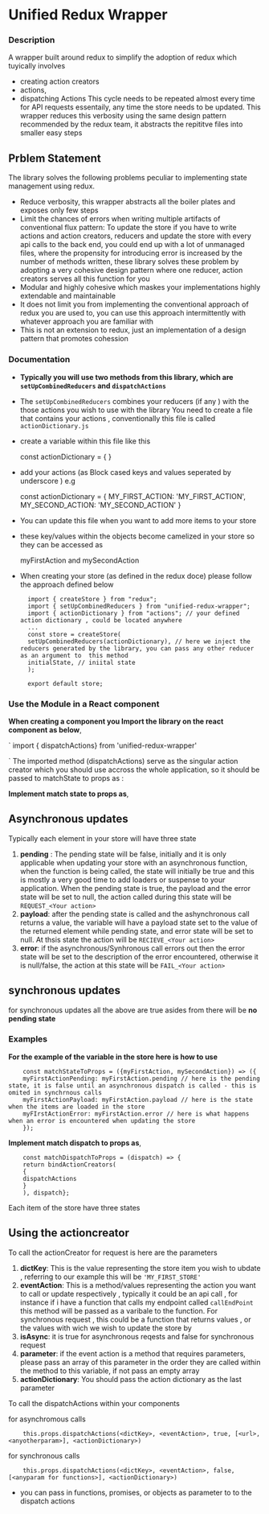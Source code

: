 # Unified Redux Wrapper

### Description

A wrapper built around redux to simplify the adoption of redux which tuyically involves

- creating action creators
- actions,
- dispatching Actions
  This cycle needs to be repeated almost every time for API requests essentaily, any time the store needs to be updated.
  This wrapper reduces this verbosity using the same design pattern recommended by the redux team, it abstracts the repititve files into smaller easy steps

## Prblem Statement

The library solves the following problems peculiar to implementing state management using redux.

- Reduce verbosity, this wrapper abstracts all the boiler plates and exposes only few steps
- Limit the chances of errors when writing multiple artifacts of conventional flux pattern: To update the store if you have to write actions and action creators, reducers and update the store with every api calls to the back end, you could end up with a lot of unmanaged files, where the propensity for introducing error is increased by the number of methods written, these library solves these problem by adopting a very cohesive design pattern where one reducer, action creators serves all this function for you
- Modular and highly cohesive which maskes your implementations highly extendable and maintainable
- It does not limit you from implementing the conventional approach of redux you are used to, you can use this approach intermittently with whatever approach you are familiar with
- This is not an extension to redux, just an implementation of a design pattern that promotes cohession

### Documentation

- **Typically you will use two methods from this library, which are `setUpCombinedReducers` and `dispatchActions`**
- The `setUpCombinedReducers` combines your reducers (if any ) with the those actions you wish to use with the library
  You need to create a file that contains your actions , conventionally this file is called `actionDictionary.js`

- create a variable within this file like this

  const actionDictionary = { }

- add your actions (as Block cased keys and values seperated by underscore ) e.g

  const actionDictionary = {
  MY_FIRST_ACTION: 'MY_FIRST_ACTION',
  MY_SECOND_ACTION: 'MY_SECOND_ACTION'
  }

- You can update this file when you want to add more items to your store

- these key/values within the objects become camelized in your store so they can be accessed as


    myFirstAction and mySecondAction

- When creating your store (as defined in the redux doce) please follow the approach defined below


        import { createStore } from "redux";
        import { setUpCombinedReducers } from "unified-redux-wrapper";
        import { actionDictionary } from "actions"; // your defined action dictionary , could be located anywhere
        ...
        const store = createStore(
        setUpCombinedReducers(actionDictionary), // here we inject the reducers generated by the library, you can pass any other reducer as an argument to  this method
        initialState, // iniital state
        );

        export default store;

### Use the Module in a React component

**When creating a component you Import the library on the react component as below**,

`
import { dispatchActions} from 'unified-redux-wrapper'

`
The imported method (dispatchActions) serve as the singular action creator which you should use accross the whole application, so it should be passed to matchState to props as :

**Implement match state to props as**,

## Asynchronous updates

Typically each element in your store will have three state

1.  **pending** : The pending state will be false, initially and it is only applicable when updating your store with an asynchronous function, when the function is being called, the state will initially be true and this is mostly a very good time to add loaders or suspense to your application. When the pending state is true, the payload and the error state will be set to null, the action called during this state will be `REQUEST_<Your action>`
2.  **payload**: after the pending state is called and the ashynchronous call returns a value, the variable will have a payload state set to the value of the returned element while pending state, and error state will be set to null. At thsis state the action will be `RECIEVE_<Your action>`
3.  **error**: if the asynchronous/Synhronous call errors out then the error state will be set to the description of the error encountered, otherwise it is null/false, the action at this state will be `FAIL_<Your action>`

## synchronous updates

for synchronous updates all the above are true asides from there will be **no pending state**

### Examples

**For the example of the variable in the store here is how to use**

        const matchStateToProps = ({myFirstAction, mySecondAction}) => ({
        myFirstActionPending: myFirstAction.pending // here is the pending state, it is false until an asynchronous dispatch is called - this is omited in synchrnous calls
        myFirstActionPayload: myFirstAction.payload // here is the state when the items are loaded in the store
        myFIrstActionError: myFirstAction.error // here is what happens when an error is encountered when updating the store
        });

**Implement match dispatch to props as**,

        const matchDispatchToProps = (dispatch) => {
        return bindActionCreators(
        {
        dispatchActions
        }
        ), dispatch};

Each item of the store have three states

## Using the actioncreator

To call the actionCreator for request is
here are the parameters

1. **dictKey**: This is the value representing the store item you wish to ubdate , referring to our example this will be `'MY_FIRST_STORE'`
2. **eventAction**: This is a method/values representing the action you want to call or update respectively , typically it could be an api call , for instance if i have a function that calls my endpoint called `callEndPoint`
   this method will be passed as a varibale to the function. For synchronous request , this could be a function that returns values , or the values with wich we wish to update the store by
3. **isAsync**: it is true for asynchronous reqests and false for synchronous request
4. **parameter**: if the event action is a method that requires parameters, please pass an array of this parameter in the order they are called within the method to this variable, if not pass an empty array
5. **actionDictionary**: You should pass the action dictionary as the last parameter

To call the dispatchActions within your components

for asynchromous calls

        this.props.dispatchActions(<dictKey>, <eventAction>, true, [<url>, <anyotherparam>], <actionDictionary>)

for synchronous calls

        this.props.dispatchActions(<dictKey>, <eventAction>, false, [<anyparam for functions>], <actionDictionary>)

- you can pass in functions, promises, or objects as parameter to to the dispatch actions
